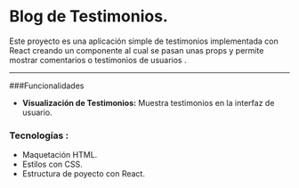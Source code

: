 # Blog de Testimonios.

Este proyecto es una aplicación simple de testimonios implementada con React creando un componente al cual se pasan unas props y permite mostrar comentarios o testimonios de usuarios .

------------

###Funcionalidades

- **Visualización de Testimonios:** Muestra testimonios en la interfaz de usuario.
### Tecnologías  : 


- Maquetación HTML.
- Estilos con CSS.
- Estructura de poyecto con React.


